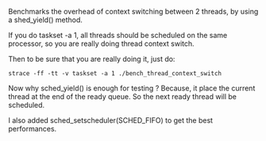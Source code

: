 Benchmarks the overhead of context switching between 2 threads, by using a shed_yield() method.

If you do taskset -a 1, all threads should be scheduled on the same processor, so you are really doing thread context switch.

Then to be sure that you are really doing it, just do:

```
strace -ff -tt -v taskset -a 1 ./bench_thread_context_switch
```

Now why sched_yield() is enough for testing ? Because, it place the current thread at the end of the ready queue. So the next ready thread will be scheduled.

I also added sched_setscheduler(SCHED_FIFO) to get the best performances.
